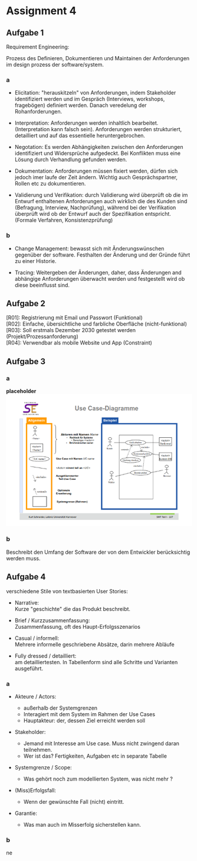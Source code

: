 # Assignment 4

## Aufgabe 1

Requirement Engineering: 

Prozess des Definieren, Dokumentieren und Maintainen der Anforderungen im design prozess der software/system. 

### a

- Elicitation: "herauskitzeln" von Anforderungen, indem Stakeholder identifiziert werden und im Gespräch (Interviews, workshops, fragebögen) definiert werden. Danach veredelung der Rohanforderungen.

- Interpretation: Anforderungen werden inhaltlich bearbeitet. (Interpretation kann falsch sein). Anforderungen werden strukturiert, detailliert und auf das essentielle heruntergebrochen. 

- Negotation: Es werden Abhängigkeiten zwischen den Anforderungen identifiziert und Widersprüche aufgedeckt. Bei Konflikten muss eine Lösung durch Verhandlung gefunden werden. 

- Dokumentation: Anforderungen müssen fixiert werden, dürfen sich jedoch imer laufe der Zeit ändern. Wichtig auch Gesprächspartner, Rollen etc zu dokumentieren. 

- Validierung und Verifikation: durch Validierung wird überprüft ob die im Entwurf enthaltenen Anforderungen auch wirklich die des Kunden sind (Befragung, Interview, Nachprüfung), während bei der Verifikation überprüft wird ob der Entwurf auch der Spezifikation entspricht. (Formale Verfahren, Konsistenzprüfung)

### b 

- Change Management: bewasst sich mit Änderungswünschen gegenüber der software. Festhalten der Änderung und der Gründe führt zu einer Historie.

- Tracing: Weitergeben der Änderungen, daher, dass Änderungen and abhängige Anforderungen überwacht werden und festgestellt wird ob diese beeinflusst sind. 

## Aufgabe 2 

[R01]: Registrierung mit Email und Passwort (Funktional)  
[R02]: Einfache, übersichtliche und farbliche Oberfläche (nicht-funktional)  
[R03]: Soll erstmals Dezember 2030 getestet werden (Projekt/Prozessanforderung)  
[R04]: Verwendbar als mobile Website und App (Constraint)  

## Aufgabe 3

### a 

**placeholder**
![alt text](image-3.png)

### b

Beschreibt den Umfang der Software der von dem Entwickler berücksichtig werden muss. 

## Aufgabe 4

verschiedene Stile von textbasierten User Stories: 

- Narrative:  
Kurze "geschichte" die das Produkt beschreibt.

- Brief / Kurzzusammenfassung:  
Zusammenfassung, oft des Haupt-Erfolgsszenarios

- Casual / informell:  
Mehrere informelle geschriebene Absätze, darin mehrere Abläufe

- Fully dressed / detailliert:  
am detailliertesten. In Tabellenform sind alle Schritte und Varianten ausgeführt. 

### a 

- Akteure / Actors:  
    - außerhalb der Systemgrenzen 
    - Interagiert mit dem System im Rahmen der Use Cases
    - Hauptakteur: der, dessen Ziel erreicht werden soll  

- Stakeholder:
    - Jemand mit Interesse am Use case. Muss nicht zwingend daran teilnehmen.
    - Wer ist das? Fertigkeiten, Aufgaben etc in separate Tabelle

- Systemgrenze / Scope:
    - Was gehört noch zum modellierten System, was nicht mehr ? 

- (Miss)Erfolgsfall:
    - Wenn der gewünschte Fall (nicht) eintritt. 

- Garantie: 
    - Was man auch im Misserfolg sicherstellen kann.

### b

ne
